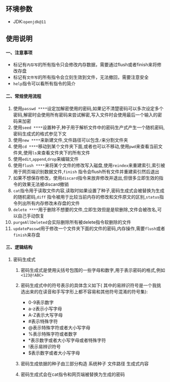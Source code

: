 环境参数
------

* JDK:`openjdk@11`

使用说明
------

#### 一、注意事项

* 标记有`内存写`的所有指令只会修改内存数据，需要通过flush或者finish来将修改存盘
* 标记有`文件写`的所有指令会立刻生效到文件，无法撤回，需要注意安全
* `help`指令可以看所有指令的简介

#### 二、常规使用流程

1. 使用`passwd ****`设定加解密使用的密码,如果记不清楚密码可以多次设定多个密码,解密时会使用所有密码来尝试解密,写入文件时会使用最后一个输入的密码来加密
2. 使用`seed ****`设置种子,种子用于解析文件中的密码生产式产生一个随机密码,密码生成式的格式参见下文
3. 使用`new ****`来新建文件,文件路径可以包含`/`来分割文件夹
4. 使用`cd ****`移动到某个文件夹下面,或者也可以不移动,使用`pwd`来查看当前文件夹,使用`ls`来查看文件夹下的所有文件
5. 使用`edit`,`append`,`drop`来编辑文件
6. 使用`flush ****`来将某个文件的修改写入磁盘,使用`reindex`来重建索引,索引被用于网页端识别数据文件,`finish`
   指令会flush所有文件并重建索引然后退出
7. 如果不想保存修改，使用`discard`指令来放弃修改并退出,但很多立即生效的指令的效果无法被discard撤销
8. `cat`指令用于读取文件内容,读取时如果设置了种子,密码生成式会被替换为生成的随机密码,`diff`
   指令被用于比较当前内存的修改和文件原文的区别,`status`指令列出所有内存修改未存盘的文件
9. `delete ****`用于删除不想要的文件,立即生效但是是软删除,文件会被改名,可以自己手动恢复
10. `purgeAllDeleted`会实际删除所有被delete指令软删除的文件
11. `updatePasswd`用于修改一个文件夹下面的文件的密码,内存操作,需要`flush`或者`finish`来存盘

#### 三、逻辑结构

1. 密码生成式
    1. 密码生成式是使用尖括号包围的一些字母和数字,用于表示密码的格式,例如`<123@!ABC>`
    2. 密码生成式中的符号表示的具体含义如下(
       其中的易辨识符号是一个我挑选出来的在读音和手写字形上都不容易和其他符号混淆的符号集):
        * 0-9表示数字
        * a-z表示小写字母
        * A-Z表示大写字母
        * #表示特殊字符
        * @表示特殊字符或者大小写字母
        * %表示特殊字符或者数字
        * *表示数字或者大小写字母或者特殊字符
        * !表示易辨识符号
        * $表示数字或者大小写字母

    3. 密码生成依据的种子由三部分构造 系统种子 文件路径 生成式内容
    4. 密码生成式会在cat指令和网页端被替换为生成的密码